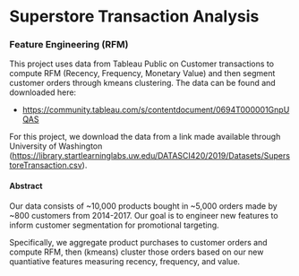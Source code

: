# Superstore Transaction Analysis
### Feature Engineering (RFM)

This project uses data from Tableau Public on Customer transactions to compute RFM (Recency, Frequency, Monetary Value) and then segment customer orders through kmeans clustering.
The data can be found and downloaded here: 
- https://community.tableau.com/s/contentdocument/0694T000001GnpUQAS

For this project, we download the data from a link made available through University of Washington (https://library.startlearninglabs.uw.edu/DATASCI420/2019/Datasets/SuperstoreTransaction.csv).

#### Abstract

Our data consists of \~10,000 products bought in ~5,000 orders made by ~800 customers from 2014-2017.  Our goal is to engineer new features to inform customer segmentation for promotional targeting.

Specifically, we aggregate product purchases to customer orders and compute RFM, then (kmeans) cluster those orders based on our new quantiative features measuring recency, frequency, and value.
